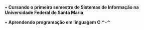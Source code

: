 • **Cursando o primeiro semestre de Sistemas de Informação na Universidade Federal de Santa Maria**

• **Aprendendo programação em linguagem C ⌃-⌃**
